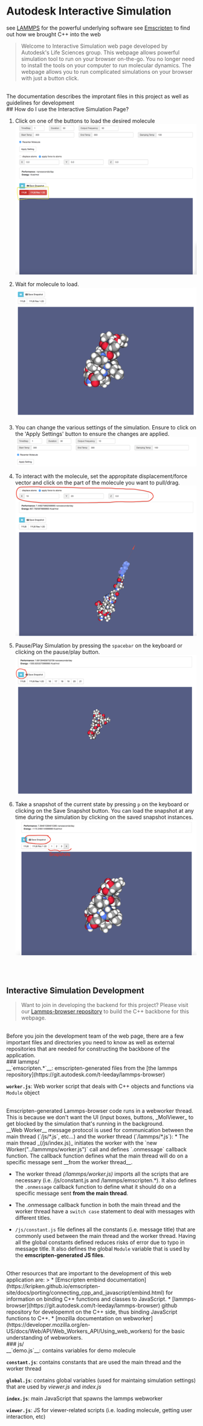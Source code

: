 # Autodesk Interactive Simulation  

see [LAMMPS](http://lammps.sandia.gov/doc/Manual.html) for the powerful underlying software 
see [Emscripten](http://kripken.github.io/emscripten-site/) to find out how we brought C++ into the web  

> Welcome to Interactive Simulation web page developed by Autodesk's Life Sciences group. This webpage allows powerful simulation tool to run on your browser on-the-go. You no longer need to install the tools on your computer to run molecular dynamics. The webpage allows you to run complicated simulations on your browser with just a button click.  


<br />
The documentation describes the improtant files in this project as well as guidelines for development  

<br />
## How do I use the Interactive Simulation Page?  
<br />

1. Click on one of the buttons to load the desired molecule
![alt text][loadMolecule]  

2. Wait for molecule to load.
![alt text][waitForLoad]  

3. You can change the various settings of the simulation. Ensure to click on the 'Apply Settings' button to ensure the changes are applied.
![alt text][simulationSettings]  

4. To interact with the molecule, set the appropitate displacement/force vector and click on the part of the molecule you want to pull/drag.
![alt text][interactWithMolecule]  

5. Pause/Play Simulation by pressing the `spacebar` on the keyboard or clicking on the pause/play button.
![alt text][togglePause]  

6. Take a snapshot of the current state by pressing `p` on the keyboard or clicking on the Save Snapshot button. You can load the snapshot at any time during the simulation by clicking on the saved snapshot instances.
![alt text][saveSnapshots]  

[loadMolecule]: common/loadMolecule.png "Load Molecule"

[waitForLoad]: common/waitForLoad.png "Wait For Load"

[simulationSettings]: common/simulationSettings.png "Simulation Settings"

[interactWithMolecule]: common/interactWithMolecule.png "Interact With Molecule"

[togglePause]: common/togglePause.png "Toggle Pause"

[saveSnapshots]: common/saveSnapshots.png "Save Snapshots"  

<br /><br />
## Interactive Simulation Development 

> Want to join in developing the backend for this project? Please visit our [Lammps-browser repository](http://git.autodesk.com/t-leeday/lammps-browser) to build the C++ backbone for this webpage.  

<br />
Before you join the development team of the web page, there are a few important files and directories you need to know as well as external repositories that are needed for constructing the backbone of the application.  

<br />
### lammps/  

<br/>
__`emscripten.*`__: emscripten-generated files from the [the lammps repository](https://git.autodesk.com/t-leeday/lammps-browser)  

__`worker.js`__: Web worker script that deals with C++ objects and functions via `Module` object  

<br />
Emscripten-generated Lammps-browser code runs in a webworker thread. This is because we don't want the UI (input boxes, buttons, _MolViewer_ to get blocked by the simulation that's running in the background.  

  

<br/>
__Web Worker__ message protocol is used for communication between the main thread (`/js/*.js`, etc...) and the worker thread (`/lammps/*.js`):  
* The main thread _(/js/index.js)_ initiates the worker with the `new Worker("../lammmps/worker.js")` call and defines `.onmessage` callback function. The callback function defines what the main thread will do on a specific message sent __from the worker thread__.  

* The worker thread _(/lammps/worker.js)_ imports all the scripts that are necessary (i.e. /js/constant.js and /lammps/emscripten.\*). It also defines the `.onmessage` callback function to define what it should do on a specific message sent __from the main thread__.  

* The .onmessage callback function in both the main thread and the worker thread have a `switch case` statement to deal with messages with different titles.  

* `/js/constant.js` file defines all the constants (i.e. message title) that are commonly used between the main thread and the worker thread. Having all the global constants defined reduces risks of error due to typo in message title. It also defines the global `Module` variable that is used by the __emscripten-generated JS files__.  

  

<br />
Other resources that are important to the development of this web application are:
> * [Emscripten embind documentation](https://kripken.github.io/emscripten-site/docs/porting/connecting_cpp_and_javascript/embind.html) for information on binding C++ functions and classes to JavaScript.
* [lammps-browser](https://git.autodesk.com/t-leeday/lammps-browser) github repository for developemnt on the C++ side, thus binding JavaScript functions to C++.  
* [mozilla documentation on webworker](https://developer.mozilla.org/en-US/docs/Web/API/Web_Workers_API/Using_web_workers) for the basic understanding of webworkers.  

<br />
### js/
<br />
__`demo.js`__: contains variables for demo molecule

__`constant.js`__: contains constants that are used the main thread and the worker thread

__`global.js`__: contains global variables (used for maintaing simulation settings) that are used by _viewer.js_ and _index.js_

__`index.js`__: main JavaScript that spawns the lammps webworker

__`viewer.js`__: JS for viewer-related scripts (i.e. loading molecule, getting user interaction, etc)  

